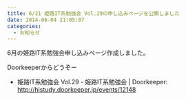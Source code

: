 ```yaml
---
title: 6/21 姫路IT系勉強会 Vol.29の申し込みページを公開しました
date: 2014-06-04 21:05:07
categories:
  - お知らせ
---
```


6月の姫路IT系勉強会申し込みページ作成しました。

Doorkeeperからどうぞー

-   姫路IT系勉強会 Vol.29 - 姫路IT系勉強会 | Doorkeeper: <http://histudy.doorkeeper.jp/events/12148>
